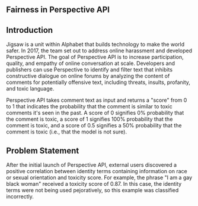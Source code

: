 ## Fairness in Perspective API

## Introduction

Jigsaw is a unit within Alphabet that builds technology to make the world safer. In 2017, the team set out to address online harassment and developed Perspective API. The goal of Perspective API is to increase participation, quality, and empathy of online conversation at scale. Developers and publishers can use Perspective to identify and filter text that inhibits constructive dialogue on online forums by analyzing the content of comments for potentially offensive text, including threats, insults, profanity, and toxic language.

Perspective API takes comment text as input and returns a "score" from 0 to 1 that indicates the probability that the comment is similar to toxic comments it's seen in the past. A score of 0 signifies 0% probability that the comment is toxic, a score of 1 signifies 100% probability that the comment is toxic, and a score of 0.5 signifies a 50% probability that the comment is toxic (i.e., that the model is not sure).

## Problem Statement
After the initial launch of Perspective API, external users discovered a positive correlation between identity terms containing information on race or sexual orientation and toxicity score. For example, the phrase "I am a gay black woman" received a toxicity score of 0.87. In this case, the identity terms were not being used pejoratively, so this example was classified incorrectly.
